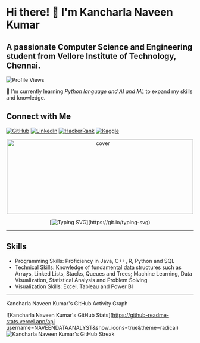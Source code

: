 # Hi there! 👋 I'm Kancharla Naveen Kumar

## A passionate Computer Science and Engineering student from Vellore Institute of Technology, Chennai.

![Profile Views](https://komarev.com/ghpvc/?username=THODESAIPRAJWAL&color=blueviolet)

🌱 I’m currently learning *Python language and AI and ML* to expand my skills and knowledge.

## Connect with Me
[![GitHub](https://img.shields.io/badge/GitHub-Naveen-blue?logo=github&style=flat-square&logoColor=white)](https://github.com/NAVEENDATAANALYST)
[![LinkedIn](https://img.shields.io/badge/LinkedIn-Naveen-blue?logo=linkedin&style=flat-square&logoColor=white)](https://www.linkedin.com/in/kancharla-naveen-kumar-161a04238)
[![HackerRank](https://img.shields.io/badge/HackerRank-Naveen-green?logo=hackerrank&style=flat-square&logoColor=white)](https://www.hackerrank.com/kancharla_navee1?hr_r=1)
[![Kaggle](https://img.shields.io/badge/Kaggle-Naveen-orange?logo=kaggle&style=flat-square&logoColor=white)](https://www.kaggle.com/naveenkumar20bps1137)
<div align="center">
<img width="500" height="200" src="https://miro.medium.com/max/1444/1*Z5-lWkyzcRB5ahgm9qyxvg.png" alt="cover" />
</div>

<div align="center">
  
[![Typing SVG](https://readme-typing-svg.herokuapp.com?size=30&width=1000&lines=Welcome+To+Kancharla+Naveen+Kumar's+GitHub+Profile!)](https://git.io/typing-svg)
 
</div>
<hr>


## Skills
- Programming Skills: Proficiency in Java, C++, R, Python and SQL
- Technical Skills: Knowledge of fundamental data structures such as Arrays, Linked Lists, Stacks, Queues and Trees; Machine Learning, Data Visualization, Statistical Analysis and Problem Solving
- Visualization Skills: Excel, Tableau and Power BI

---

Kancharla Naveen Kumar's GitHub Activity Graph

![Kancharla Naveen Kumar's GitHub Stats](https://github-readme-stats.vercel.app/api username=NAVEENDATAANALYST&show_icons=true&theme=radical) ![Kancharla Naveen Kumar's GitHub Streak](https://github-readme-streak-stats.herokuapp.com/?user=NAVEENDATAANALYST&theme=radical)
